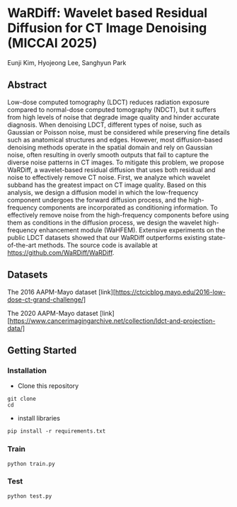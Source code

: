 # WaRDiff: Wavelet based Residual Diffusion for CT Image Denoising (MICCAI 2025)

Eunji Kim, Hyojeong Lee, Sanghyun Park

## Abstract
Low-dose computed tomography (LDCT) reduces radiation exposure compared to normal-dose computed tomography (NDCT), but it suffers from high levels of noise that degrade image quality and hinder accurate diagnosis. When denoising LDCT, different types of noise, such as Gaussian or Poisson noise, must be considered while preserving fine details such as anatomical structures and edges. However, most diffusion-based denoising methods operate in the spatial domain and rely on Gaussian noise, often resulting in overly smooth outputs that fail to capture the diverse noise patterns in CT images. To mitigate this problem, we propose WaRDiff, a wavelet-based residual diffusion that uses both residual and noise to effectively remove CT noise. First, we analyze which wavelet subband has the greatest impact on CT image quality. Based on this analysis, we design a diffusion model in which the low-frequency component undergoes the forward diffusion process, and the high-frequency components are incorporated as conditioning information. To effectively remove noise from the high-frequency components before using them as conditions in the diffusion process, we design the wavelet high-frequency enhancement module (WaHFEM). Extensive experiments on the public LDCT datasets showed that our WaRDiff outperforms existing state-of-the-art methods. The source code is available at https://github.com/WaRDiff/WaRDiff.


## Datasets

The 2016 AAPM-Mayo dataset [link][https://ctcicblog.mayo.edu/2016-low-dose-ct-grand-challenge/]

The 2020 AAPM-Mayo dataset [link][https://www.cancerimagingarchive.net/collection/ldct-and-projection-data/]


## Getting Started

### Installation

* Clone this repository
```
git clone
cd
```

* install libraries
```
pip install -r requirements.txt
```

### Train
```
python train.py
```

### Test
```
python test.py
```
